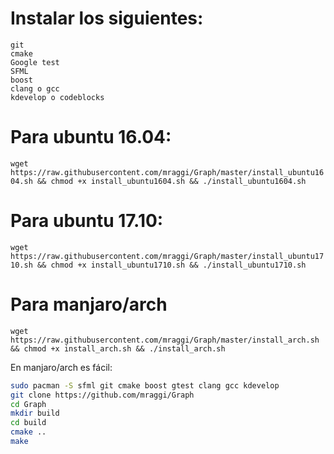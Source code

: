 # Instalar los siguientes:
	git
	cmake
	Google test
	SFML
	boost
	clang o gcc
	kdevelop o codeblocks

# Para ubuntu 16.04:

`wget https://raw.githubusercontent.com/mraggi/Graph/master/install_ubuntu1604.sh && chmod +x install_ubuntu1604.sh && ./install_ubuntu1604.sh`

# Para ubuntu 17.10:

`wget https://raw.githubusercontent.com/mraggi/Graph/master/install_ubuntu1710.sh && chmod +x install_ubuntu1710.sh && ./install_ubuntu1710.sh`

# Para manjaro/arch

`wget https://raw.githubusercontent.com/mraggi/Graph/master/install_arch.sh && chmod +x install_arch.sh && ./install_arch.sh`

En manjaro/arch es fácil:
```sh
sudo pacman -S sfml git cmake boost gtest clang gcc kdevelop
git clone https://github.com/mraggi/Graph
cd Graph
mkdir build
cd build
cmake ..
make
```
